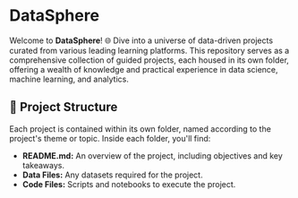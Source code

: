 # DataSphere

Welcome to **DataSphere**! 🌐 Dive into a universe of data-driven projects curated from various leading learning platforms. This repository serves as a comprehensive collection of guided projects, each housed in its own folder, offering a wealth of knowledge and practical experience in data science, machine learning, and analytics.

## 📂 Project Structure

Each project is contained within its own folder, named according to the project's theme or topic. Inside each folder, you'll find:

- **README.md:** An overview of the project, including objectives and key takeaways.
- **Data Files:** Any datasets required for the project.
- **Code Files:** Scripts and notebooks to execute the project.
